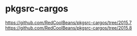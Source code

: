 # pkgsrc-cargos

https://github.com/RedCoolBeans/pkgsrc-cargos/tree/2015.7
https://github.com/RedCoolBeans/pkgsrc-cargos/tree/2015.8
